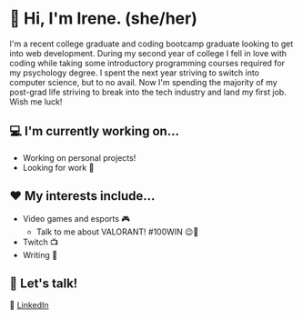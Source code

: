 # :wave: Hi, I'm Irene. (she/her)

I'm a recent college graduate and coding bootcamp graduate looking to get into web development. During my second year of college I fell in love with coding while taking some introductory programming courses required for my psychology degree. I spent the next year striving to switch into computer science, but to no avail. Now I'm spending the majority of my post-grad life striving to break into the tech industry and land my first job. Wish me luck!

## :computer: I'm currently working on...
+ Working on personal projects!
+ Looking for work :eyes:

## :heart: My interests include...
+ Video games and esports :video_game:
  + Talk to me about VALORANT! #100WIN :wink::100:
+ Twitch :tv:
+ Writing :pencil:

## 💬 Let's talk!
:paperclip: [LinkedIn](https://www.linkedin.com/in/irene-panis-898733196/)  
